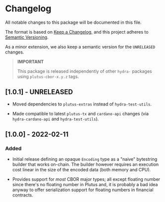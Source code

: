 # Changelog

All notable changes to this package will be documented in this file.

The format is based on [Keep a Changelog](https://keepachangelog.com/en/1.0.0/),
and this project adheres to [Semantic Versioning](https://semver.org/spec/v2.0.0.html).

As a minor extension, we also keep a semantic version for the `UNRELEASED`
changes.

> **IMPORTANT** 
>
> This package is released independently of other `hydra-` packages
using `plutus-cbor-x.y.z` tags.

## [1.0.1] - UNRELEASED

- Moved dependencies to `plutus-extras` instead of `hydra-test-utils`.

- Made compatible to latest `plutus-tx` and `cardano-api` changes (via
  `hydra-cardano-api` and `hydra-test-utils`).

## [1.0.0] - 2022-02-11

### Added

- Initial release defining an opaque `Encoding` type as a "naive" bytestring builder that works on-chain. The builder however requires an execution cost linear in the size of the encoded data (both memory and CPU).

- Provides support for _most_ CBOR major types; all except floating number since there's no floating number in Plutus and, it is probably a bad idea anyway to offer serialization support for floating numbers in financial contracts. 
